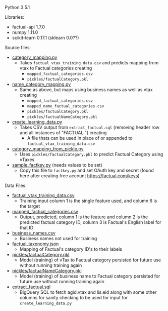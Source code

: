 Python 3.5.1

Libraries:
* factual-api 1.7.0
* numpy 1.11.0
* scikit-learn 0.17.1 (sklearn 0.0??)

Source files:
* [category_mapping.py](category_mapping.py)
  * Takes `factual_vtax_training_data.csv` and predicts mapping from vtax to Factual categories creating
    *  `mapped_factual_categories.csv`
    *  `pickles/factualCategory.pkl`
* [name_category_mapping.py](name_category_mapping.py)
  * Same as above, but maps using business names as well as vtax creating
    *  `mapped_factual_categories.csv`
    *  `mapped_name_factual_categories.csv`
    *  `pickles/factualCategory.pkl`
    *  `pickles/factualNameCategory.pkl`
* [create_learning_data.py](create_learning_data.py)
  * Takes CSV output from `extract_factual.sql` (removing header row and all instances of "FACTUAL:") creating
    *  A file thats can be used in place of or appended to `factual_vtax_training_data.csv`
* [category_mapping_from_pickle.py](category_mapping_from_pickle.py)
  * Uses `pickles/factualCategory.pkl` to predict Factual Category using vTaxes
* [sample_factkey.py](sample_factkey.py) (needs values to be set)
  * Copy this file to `factkey.py` and set OAuth key and secret (found here after creating free account https://factual.com/keys)

Data Files:
* [factual_vtax_training_data.csv](data/factual_vtax_training_data.csv)
  * Training input column 1 is the single feature used, and column 6 is the target
* [mapped_factual_categories.csv](data/mapped_factual_categories.csv)
  * Output, predicted, column 1 is the feature and column 2 is the predicted factual category ID, column 3 is Factual's English label for that ID
* [business_names.csv](business_names.csv)
  * Business names not used for training
* [factual_taxonomy.json](data/factual_taxonomy.json)
  * Mapping of Factual's category ID's to their labels
* [pickles/factualCategory.pkl](data/pickles/factualCategory.pkl)
  * Model (training) of vTax to Factual category persisted for future use without running training again
* [pickles/factualNameCategory.pkl](data/pickles/factualNameCategory.pkl)
  * Model (training) of business name to Factual category persisted for future use without running training again
* [extract_factual.sql](data/extract_factual.sql)
  * BigQuery SQL to fetch agid.vtax and lis.eid along with some other columns for sanity checking to be used for input for `create_learning_data.py`
